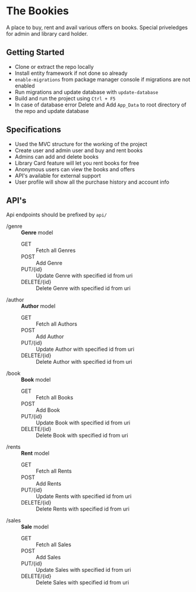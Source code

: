 # The Bookies

A place to buy, rent and avail various offers on books.
Special priveledges for admin and library card holder.


## Getting Started

+ Clone or extract the repo locally
+ Install entity framework if not done so already
+ `enable-migrations` from package manager console if migrations are not enabled
+ Run migrations and update database with `update-database`
+ Build and run the project using `Ctrl + F5`
+ In case of database error Delete and Add `App_Data` to root directory of the repo and update database


## Specifications

+ Used the MVC structure for the working of the project
+ Create user and admin user and buy and rent books
+ Admins can add and delete books
+ Library Card feature will let you rent books for free
+ Anonymous users can view the books and offers
+ API's available for external support
+ User profile will show all the purchase history and account info


## API's

Api endpoints should be prefixed by `api/`
<dl class="dl-horizontal">
    <dt>/genre</dt>
    <dd>
        <strong>Genre</strong> model
        <dl class="dl-horizontal">
            <dt>GET</dt>
            <dd>
                Fetch all Genres
            </dd>
            <dt>POST</dt>
            <dd>
                Add Genre
            </dd>
            <dt>PUT/{id}</dt>
            <dd>
                Update Genre with specified id from uri
            </dd>
            <dt>DELETE/{id}</dt>
            <dd>
                Delete Genre with specified id from uri
            </dd>
        </dl>
    </dd>
    <dt>/author</dt>
    <dd>
        <strong>Author</strong> model
        <dl class="dl-horizontal">
            <dt>GET</dt>
            <dd>
                Fetch all Authors
            </dd>
            <dt>POST</dt>
            <dd>
                Add Author
            </dd>
            <dt>PUT/{id}</dt>
            <dd>
                Update Author with specified id from uri
            </dd>
            <dt>DELETE/{id}</dt>
            <dd>
                Delete Author with specified id from uri
            </dd>
        </dl>
    </dd>
    <dt>/book</dt>
    <dd>
        <strong>Book</strong> model
        <dl class="dl-horizontal">
            <dt>GET</dt>
            <dd>
                Fetch all Books
            </dd>
            <dt>POST</dt>
            <dd>
                Add Book
            </dd>
            <dt>PUT/{id}</dt>
            <dd>
                Update Book with specified id from uri
            </dd>
            <dt>DELETE/{id}</dt>
            <dd>
                Delete Book with specified id from uri
            </dd>
        </dl>
    </dd>
    <dt>/rents</dt>
    <dd>
        <strong>Rent</strong> model
        <dl class="dl-horizontal">
            <dt>GET</dt>
            <dd>
                Fetch all Rents
            </dd>
            <dt>POST</dt>
            <dd>
                Add Rents
            </dd>
            <dt>PUT/{id}</dt>
            <dd>
                Update Rents with specified id from uri
            </dd>
            <dt>DELETE/{id}</dt>
            <dd>
                Delete Rents with specified id from uri
            </dd>
        </dl>
    </dd>
    <dt>/sales</dt>
    <dd>
        <strong>Sale</strong> model
        <dl class="dl-horizontal">
            <dt>GET</dt>
            <dd>
                Fetch all Sales
            </dd>
            <dt>POST</dt>
            <dd>
                Add Sales
            </dd>
            <dt>PUT/{id}</dt>
            <dd>
                Update Sales with specified id from uri
            </dd>
            <dt>DELETE/{id}</dt>
            <dd>
                Delete Sales with specified id from uri
            </dd>
        </dl>
    </dd>
</dl>
